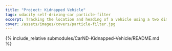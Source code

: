 ```yaml
---
title: "Project: Kidnapped Vehicle"
tags: udacity self-driving-car particle-filter
excerpt: Tracking the location and heading of a vehicle using a two dimensional particle filter implemented in C++
cover: /assets/images/covers/particle-filter.jpg
---
```


{% include_relative submodules/CarND-Kidnapped-Vehicle/README.md %}
